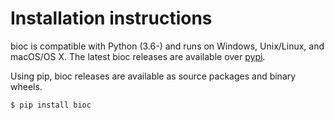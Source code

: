 # Installation instructions

bioc is compatible with Python (3.6-) and runs on Windows, Unix/Linux, and macOS/OS X. 
The latest bioc releases are available over
[pypi](https://pypi.python.org/pypi/bioc).

Using pip, bioc releases are available as source packages and binary wheels.

```shell
$ pip install bioc
```